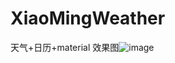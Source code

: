 # XiaoMingWeather
天气+日历+material
效果图![image](https://github.com/fivezm/XiaoMingWeather/blob/master/gifs/Screenshot.gif)
